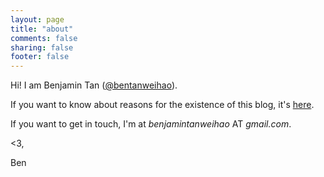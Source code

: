 ```yaml
---
layout: page
title: "about"
comments: false
sharing: false
footer: false
---
```


Hi! I am Benjamin Tan ([@bentanweihao](http://twitter.com/bentanweihao/)).

If you want to know about reasons for the existence of this blog, it's [here](/blog/2013/05/27/my-little-experiment/).

If you want to get in touch, I'm at _benjamintanweihao_ AT _gmail.com_.

<3,

Ben